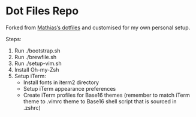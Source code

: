 # Dot Files Repo

Forked from [Mathias’s dotfiles](https://github.com/mathiasbynens/dotfiles) and customised for my own personal setup.

Steps:
1. Run ./bootstrap.sh
2. Run ./brewfile.sh
3. Run ./setup-vim.sh
4. Install Oh-my-Zsh
5. Setup iTerm:
    - Install fonts in iterm2 directory
    - Setup iTerm appearance preferences
    - Create iTerm profiles for Base16 themes (remember to match iTerm theme to .vimrc theme to Base16 shell script that is sourced in .zshrc)
